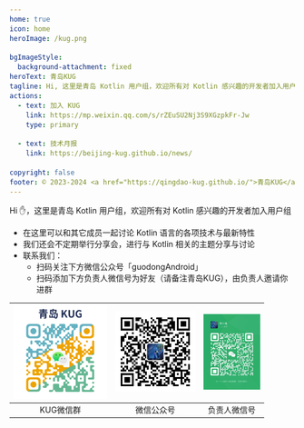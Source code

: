 ```yaml
---
home: true
icon: home
heroImage: /kug.png

bgImageStyle:
  background-attachment: fixed
heroText: 青岛KUG
tagline: Hi, 这里是青岛 Kotlin 用户组，欢迎所有对 Kotlin 感兴趣的开发者加入用户组
actions:
  - text: 加入 KUG
    link: https://mp.weixin.qq.com/s/rZEuSU2Nj3S9XGzpkFr-Jw
    type: primary

  - text: 技术月报
    link: https://beijing-kug.github.io/news/

copyright: false
footer: © 2023-2024 <a href="https://qingdao-kug.github.io/">青岛KUG</a> Powered by <a href="https://vuejs.press/">Vuepress</a> & <a href="https://theme-hope.vuejs.press/">Hope</a>
---
```


Hi :hand:，这里是青岛 Kotlin 用户组，欢迎所有对 Kotlin 感兴趣的开发者加入用户组

- 在这里可以和其它成员一起讨论 Kotlin 语言的各项技术与最新特性
- 我们还会不定期举行分享会，进行与 Kotlin 相关的主题分享与讨论
- 联系我们：
  - 扫码关注下方微信公众号「guodongAndroid」
  - 扫码添加下方负责人微信号为好友（请备注青岛KUG），由负责人邀请你进群

| <img src="/qd-kug.png" alt="KUG微信群" style="zoom:33%;" /> | <img src="/wechat-official-accounts.jpg" alt="微信公众号" style="zoom:33%;" /> | <img src="/wechat-guodongAndroid.jpg" alt="负责人微信号" style="zoom:13%;" /> |
| :---------------------------------------------------------: | :----------------------------------------------------------: | :----------------------------------------------------------: |
|                          KUG微信群                          |                          微信公众号                          |                         负责人微信号                         |
